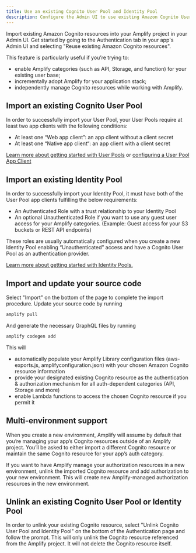 ```yaml
---
title: Use an existing Cognito User Pool and Identity Pool
description: Configure the Admin UI to use existing Amazon Cognito User Pool and Identity Pool resources as an authentication & authorization mechanism for other Amplify categories. (API, Storage, and more)
---
```


Import existing Amazon Cognito resources into your Amplify project in your Admin UI. Get started by going to the Authentication tab in your app's Admin UI and selecting "Reuse existing Amazon Cognito resources".

This feature is particularly useful if you’re trying to:

- enable Amplify categories (such as API, Storage, and function) for your existing user base;
- incrementally adopt Amplify for your application stack;
- independently manage Cognito resources while working with Amplify.

## Import an existing Cognito User Pool
In order to successfully import your User Pool, your User Pools require at least two app clients with the following conditions:

- At least one “Web app client”: an app client without a client secret
- At least one “Native app client“: an app client with a client secret

[Learn more about getting started with User Pools](https://docs.aws.amazon.com/cognito/latest/developerguide/getting-started-with-cognito-user-pools.html)
or 
[configuring a User Pool App Client](https://docs.aws.amazon.com/cognito/latest/developerguide/user-pool-settings-client-apps.html)

## Import an existing Identity Pool
In order to successfully import your Identity Pool, it must have both of the User Pool app clients fulfilling the below requirements:

- An Authenticated Role with a trust relationship to your Identity Pool
- An optional Unauthenticated Role if you want to use any guest user access for your Amplify categories. (Example: Guest access for your S3 buckets or REST API endpoints)

These roles are usually automatically configured when you create a new Identity Pool enabling “Unauthenticated” access and have a Cognito User Pool as an authentication provider.

[Learn more about getting started with Identity Pools.](https://docs.aws.amazon.com/cognito/latest/developerguide/getting-started-with-identity-pools.html)

## Import and update your source code

Select "Import" on the bottom of the page to complete the import procedure. Update your source code by running 
```bash
amplify pull
```
And generate the necessary GraphQL files by running
```bash
amplify codegen add
```

This will
- automatically populate your Amplify Library configuration files (aws-exports.js, amplifyconfiguration.json) with your chosen Amazon Cognito resource information
- provide your designated existing Cognito resource as the authentication & authorization mechanism for all auth-dependent categories (API, Storage and more)
- enable Lambda functions to access the chosen Cognito resource if you permit it

## Multi-environment support
When you create a new environment, Amplify will assume by default that you’re managing your app’s Cognito resources outside of an Amplify project. You’ll be asked to either import a different Cognito resource or maintain the same Cognito resource for your app’s auth category.

If you want to have Amplify manage your authorization resources in a new environment, unlink the imported Cognito resource and add authorization to your new environment. This will create new Amplify-managed authorization resources in the new environment.
  
## Unlink an existing Cognito User Pool or Identity Pool
In order to unlink your existing Cognito resource, select "Unlink Cognito User Pool and Identity Pool" on the bottom of the Authentication page and follow the prompt. This will only unlink the Cognito resource referenced from the Amplify project. It will not delete the Cognito resource itself.
